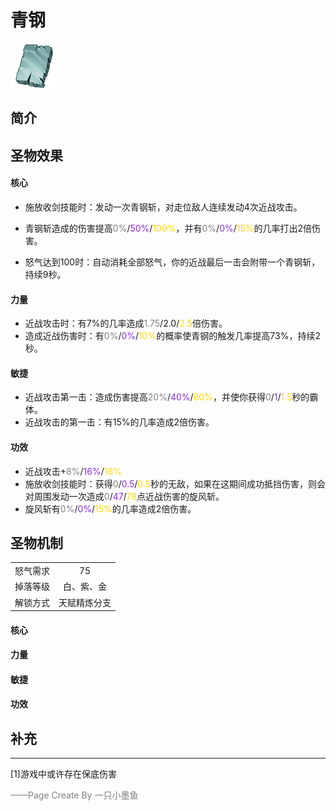 # 青钢
![青钢](../Img/Texture2D_Potion/青钢.png)
## 简介
## 圣物效果
#### **核心**  
- 施放收剑技能时：发动一次青钢斩，对走位敌人连续发动4次近战攻击。
- 青钢斩造成的伤害提高<font color=gray>0%</font>/<font color=BlueViolet>50%</font>/<font color=gold>100%</font>，并有<font color=gray>0%</font>/<font color=BlueViolet>0%</font>/<font color=gold>15%</font>的几率打出2倍伤害。

- 怒气达到100时：自动消耗全部怒气，你的近战最后一击会附带一个青钢斩，持续9秒。
#### **力量** 
- 近战攻击时：有7%的几率造成<font color=gray>1.75</font>/<font color=BlueViolet></font>2.0/<font color=gold>2.5</font>倍伤害。
- 造成近战伤害时：有<font color=gray>0%</font>/<font color=BlueViolet>0%</font>/<font color=gold>10%</font>的概率使青钢的触发几率提高73%，持续2秒。
#### **敏捷**
- 近战攻击第一击：造成伤害提高<font color=gray>20%</font>/<font color=BlueViolet>40%</font>/<font color=gold>80%</font>，并使你获得<font color=gray>0</font>/<font color=BlueViolet>1</font>/<font color=gold>1.5</font>秒的霸体。
- 近战攻击的第一击：有15%的几率造成2倍伤害。
#### **功效**
- 近战攻击+<font color=gray>8%</font>/<font color=BlueViolet>16%</font>/<font color=gold>16%</font>
- 施放收剑技能时：获得<font color=gray>0</font>/<font color=BlueViolet>0.5</font>/<font color=gold>0.5</font>秒的无敌，如果在这期间成功抵挡伤害，则会对周围发动一次造成<font color=gray>0</font>/<font color=BlueViolet>47</font>/<font color=gold>78</font>点近战伤害的旋风斩。
- 旋风斩有<font color=gray>0%</font>/<font color=BlueViolet>0%</font>/<font color=gold>15%</font>的几率造成2倍伤害。

## 圣物机制
|||
| :----: | :----: |
|怒气需求|75|
|掉落等级|白、紫、金|
|解锁方式|天赋精炼分支|

#### **核心**

#### **力量**

#### **敏捷**

#### **功效**


## 补充

---
[1]游戏中或许存在保底伤害

<font color=grey>——Page Create By 一只小墨鱼</font>
